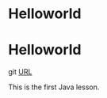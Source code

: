 # Helloworld
# Helloworld

git [URL](https://github.com/anuja-code/Helloworld)

This is the first Java lesson. 
